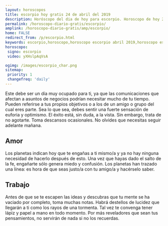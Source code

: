 ```yaml
---
layout: horoscopos
title: escorpio hoy gratis 24 de abril del 2019 
description: Horóscopo del dia de hoy para escorpio. Horoscopo de hoy 24 de abril del 2019. Las predicciones de amor, trabajo, vida personal gratis.
permalink: /horoscopo-diario-gratis/escorpio/
amplink: /horoscopo-diario-gratis/amp/escorpio/
home: FALSE
redirect_from: /p/escorpio.html
keywords: escorpio,horoscopo,horoscopo escorpio abril 2019,horoscopo escorpio hoy,tarot escorpio abril 2019,horoscopo escorpio,tarot escorpio hoy,horoscopo de hoy,horoscopo diario,tarot del amor,horoscopo de hoy escorpio,horoscopo diario del tarot, Horoscopo de hoy escorpio 24 de abril del 2019,horóscopo del día, el horoscopo de hoy
horoscopo:
 signo: escorpio
 video: yXHslpAqVsA

ogimg: /images/escorpio_char.png
sitemap:
 priority: 1
 changefreq: 'daily'
---
```



Este debe ser un día muy ocupado para ti, ya que las comunicaciones que afectan a asuntos de negocios podrían necesitar mucho de tu tiempo. Pueden referirse a tus propios objetivos o a los de un amigo o grupo del cual eres parte. Sea lo que sea, debes sentir una fuerte sensación de euforia y optimismo. El éxito está, sin duda, a la vista. Sin embargo, trata de no agotarte. Toma descansos ocasionales. No olvides que necesitas seguir adelante mañana.

## Amor

Los planetas indican hoy que te engañas a ti mismo/a y ya no hay ninguna necesidad de hacerlo después de esto. Una vez que hayas dado el salto de la fe, engañarte sólo genera miedo y confusión. Los planetas han trazado una línea: es hora de que seas justo/a con tu amigo/a y hacérselo saber.

## Trabajo

Antes de que se te escapen las ideas y descubras que tu mente se ha vaciado por completo, toma muchas notas. Habrá destellos de lucidez que llegarán a ti como los rayos de una tormenta. Tal vez te convenga tener lápiz y papel a mano en todo momento. Por más reveladores que sean tus pensamientos, no servirán de nada si no los recuerdas.